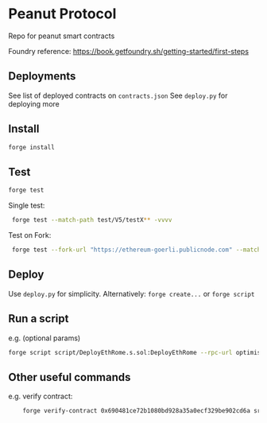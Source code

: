 # Peanut Protocol

Repo for peanut smart contracts

Foundry reference: https://book.getfoundry.sh/getting-started/first-steps

## Deployments

See list of deployed contracts on `contracts.json`
See `deploy.py` for deploying more

## Install

```bash
forge install
```

## Test

```bash
forge test
```

Single test:
```bash
 forge test --match-path test/V5/testX** -vvvv
```

Test on Fork:
```bash
 forge test --fork-url "https://ethereum-goerli.publicnode.com" --match-path test/V5/testWithdrawDepositXChain** -vvvv
```

## Deploy

Use `deploy.py` for simplicity.
Alternatively: `forge create...` or `forge script`

## Run a script

e.g. (optional params)

```bash
forge script script/DeployEthRome.s.sol:DeployEthRome --rpc-url optimism-goerli --broadcast --verify -vvvv --legacy
```

## Other useful commands

e.g. verify contract:
    
```bash
    forge verify-contract 0x690481ce72b1080bd928a35a0ecf329be902cd6a src/V5/PeanutV5.sol:PeanutV5 --watch --chain base
```
